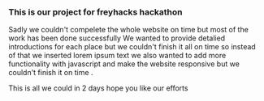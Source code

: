 ### This is our project for freyhacks hackathon
Sadly we couldn't compelete the whole website on time but most of the work has been done successfully
We wanted to provide detalied introductions for each place but we couldn't finish it all on time so instead of that we inserted lorem ipsum text
we also wanted to add more functionality with javascript and make the website responsive but we couldn't finish it on time .

This is all we could in 2 days hope you like our efforts
